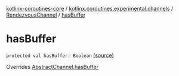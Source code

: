 [kotlinx-coroutines-core](../../index.md) / [kotlinx.coroutines.experimental.channels](../index.md) / [RendezvousChannel](index.md) / [hasBuffer](.)

# hasBuffer

`protected val hasBuffer: Boolean` [(source)](http://github.com/kotlin/kotlinx.coroutines/tree/master/kotlinx-coroutines-core/src/main/kotlin/kotlinx/coroutines/experimental/channels/RendezvousChannel.kt#L28)

Overrides [AbstractChannel.hasBuffer](../-abstract-channel/has-buffer.md)

